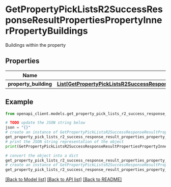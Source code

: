 # GetPropertyPickListsR2SuccessResponseResultPropertiesPropertyInnerPropertyBuildings

Buildings within the property

## Properties

Name | Type | Description | Notes
------------ | ------------- | ------------- | -------------
**property_building** | [**List[GetPropertyPickListsR2SuccessResponseResultPropertiesPropertyInnerPropertyBuildingsPropertyBuildingInner]**](GetPropertyPickListsR2SuccessResponseResultPropertiesPropertyInnerPropertyBuildingsPropertyBuildingInner.md) |  | 

## Example

```python
from openapi_client.models.get_property_pick_lists_r2_success_response_result_properties_property_inner_property_buildings import GetPropertyPickListsR2SuccessResponseResultPropertiesPropertyInnerPropertyBuildings

# TODO update the JSON string below
json = "{}"
# create an instance of GetPropertyPickListsR2SuccessResponseResultPropertiesPropertyInnerPropertyBuildings from a JSON string
get_property_pick_lists_r2_success_response_result_properties_property_inner_property_buildings_instance = GetPropertyPickListsR2SuccessResponseResultPropertiesPropertyInnerPropertyBuildings.from_json(json)
# print the JSON string representation of the object
print(GetPropertyPickListsR2SuccessResponseResultPropertiesPropertyInnerPropertyBuildings.to_json())

# convert the object into a dict
get_property_pick_lists_r2_success_response_result_properties_property_inner_property_buildings_dict = get_property_pick_lists_r2_success_response_result_properties_property_inner_property_buildings_instance.to_dict()
# create an instance of GetPropertyPickListsR2SuccessResponseResultPropertiesPropertyInnerPropertyBuildings from a dict
get_property_pick_lists_r2_success_response_result_properties_property_inner_property_buildings_from_dict = GetPropertyPickListsR2SuccessResponseResultPropertiesPropertyInnerPropertyBuildings.from_dict(get_property_pick_lists_r2_success_response_result_properties_property_inner_property_buildings_dict)
```
[[Back to Model list]](../README.md#documentation-for-models) [[Back to API list]](../README.md#documentation-for-api-endpoints) [[Back to README]](../README.md)



